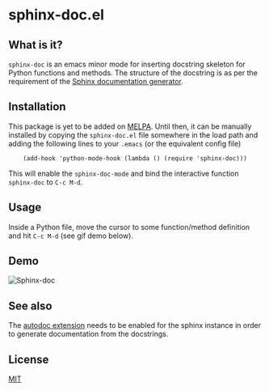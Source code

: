 sphinx-doc.el
=============

What is it?
-----------

``sphinx-doc`` is an emacs minor mode for inserting docstring skeleton
for Python functions and methods. The structure of the docstring is as
per the requirement of the
[Sphinx documentation generator](http://sphinx-doc.org/index.html).


Installation
------------

This package is yet to be added on
[MELPA](http://melpa.milkbox.net/#/). Until then, it can be manually
installed by copying the `sphinx-doc.el` file somewhere in the load
path and adding the following lines to your `.emacs` (or the
equivalent config file)

```elisp
    (add-hook 'python-mode-hook (lambda () (require 'sphinx-doc)))
```

This will enable the `sphinx-doc-mode` and bind the interactive
function `sphinx-doc` to `C-c M-d`.


Usage
-----

Inside a Python file, move the cursor to some function/method
definition and hit `C-c M-d` (see gif demo below).


Demo
----

![Sphinx-doc](../master/demo.gif?raw=true)


See also
--------

The [autodoc extension](http://sphinx-doc.org/ext/autodoc.html) needs
to be enabled for the sphinx instance in order to generate
documentation from the docstrings.


License
-------

[MIT](http://opensource.org/licenses/MIT)
